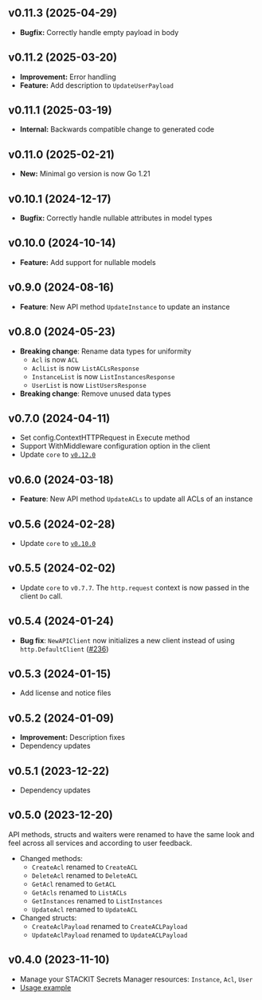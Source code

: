 ## v0.11.3 (2025-04-29)
- **Bugfix:** Correctly handle empty payload in body

## v0.11.2 (2025-03-20)
- **Improvement:** Error handling
- **Feature:** Add description to `UpdateUserPayload`

## v0.11.1 (2025-03-19)
- **Internal:** Backwards compatible change to generated code

## v0.11.0 (2025-02-21)
- **New:** Minimal go version is now Go 1.21

## v0.10.1 (2024-12-17)

- **Bugfix:** Correctly handle nullable attributes in model types

## v0.10.0 (2024-10-14)

- **Feature:** Add support for nullable models

## v0.9.0 (2024-08-16)

- **Feature**: New API method `UpdateInstance` to update an instance

## v0.8.0 (2024-05-23)

- **Breaking change**: Rename data types for uniformity
  - `Acl` is now `ACL`
  - `AclList` is now `ListACLsResponse`
  - `InstanceList` is now `ListInstancesResponse`
  - `UserList` is now `ListUsersResponse`
- **Breaking change**: Remove unused data types

## v0.7.0 (2024-04-11)

- Set config.ContextHTTPRequest in Execute method
- Support WithMiddleware configuration option in the client
- Update `core` to [`v0.12.0`](../../core/CHANGELOG.md#v0120-2024-04-11)

## v0.6.0 (2024-03-18)

- **Feature**: New API method `UpdateACLs` to update all ACLs of an instance

## v0.5.6 (2024-02-28)

- Update `core` to [`v0.10.0`](../../core/CHANGELOG.md#v0100-2024-02-27)

## v0.5.5 (2024-02-02)

- Update `core` to `v0.7.7`. The `http.request` context is now passed in the client `Do` call.

## v0.5.4 (2024-01-24)

- **Bug fix**: `NewAPIClient` now initializes a new client instead of using `http.DefaultClient` ([#236](https://github.com/stackitcloud/stackit-sdk-go/issues/236))

## v0.5.3 (2024-01-15)

- Add license and notice files

## v0.5.2 (2024-01-09)

- **Improvement:** Description fixes
- Dependency updates

## v0.5.1 (2023-12-22)

- Dependency updates

## v0.5.0 (2023-12-20)

API methods, structs and waiters were renamed to have the same look and feel across all services and according to user feedback.

- Changed methods:
  - `CreateAcl` renamed to `CreateACL`
  - `DeleteAcl` renamed to `DeleteACL`
  - `GetAcl` renamed to `GetACL`
  - `GetAcls` renamed to `ListACLs`
  - `GetInstances` renamed to `ListInstances`
  - `UpdateAcl` renamed to `UpdateACL`
- Changed structs:
  - `CreateAclPayload` renamed to `CreateACLPayload`
  - `UpdateAclPayload` renamed to `UpdateACLPayload`

## v0.4.0 (2023-11-10)

- Manage your STACKIT Secrets Manager resources: `Instance`, `Acl`, `User`
- [Usage example](https://github.com/stackitcloud/stackit-sdk-go/tree/main/examples/secretsmanager)
